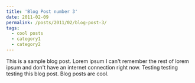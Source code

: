 ```yaml
---
title: 'Blog Post number 3'
date: 2011-02-09
permalink: /posts/2011/02/blog-post-3/
tags:
  - cool posts
  - category1
  - category2
---
```


This is a sample blog post. Lorem ipsum I can't remember the rest of lorem ipsum and don't have an internet connection right now. Testing testing testing this blog post. Blog posts are cool.
